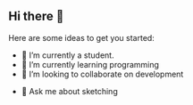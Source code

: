 ## Hi there 👋

Here are some ideas to get you started:

- 🔭 I’m currently a student.
- 🌱 I’m currently learning programming
- 👯 I’m looking to collaborate on development
<!-- 🤔 I’m looking for help with ...-->
- 💬 Ask me about sketching
